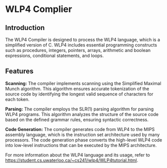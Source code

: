 # WLP4 Complier
## Introduction
The WLP4 Compiler is designed to process the WLP4 language, which is a simplified version of C. WLP4 includes essential programming constructs such as procedures, integers, pointers, arrays, arithmetic and boolean expressions, conditional statements, and loops.

## Features
**Scanning:** The compiler implements scanning using the Simplified Maximal Munch algorithm.    This algorithm ensures accurate tokenization of the source code by identifying the longest valid sequence of characters for each token.

**Parsing:** The compiler employs the SLR(1) parsing algorithm for parsing WLP4 programs. This algorithm analyzes the structure of the source code based on the defined grammar rules, ensuring syntactic correctness.

**Code Generation:** The compiler generates code from WLP4 to the MIPS assembly language, which is the instruction set architecture used by many processors. The code generation phase converts the high-level WLP4 code into low-level instructions that can be executed by the MIPS architecture.


For more information about the WLP4 language and its usage, refer to https://student.cs.uwaterloo.ca/~cs241/wlp4/WLP4tutorial.html.

